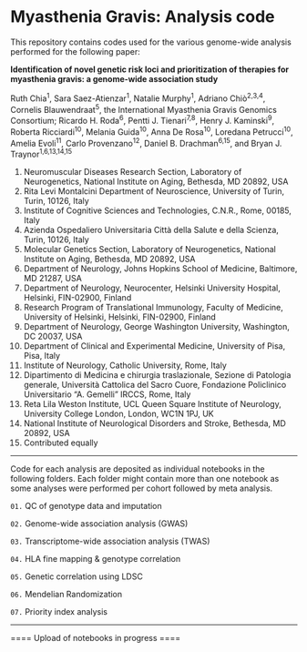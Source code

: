 # Myasthenia Gravis: Analysis code

This repository contains codes used for the various genome-wide analysis performed for the following paper:

**Identification of novel genetic risk loci and prioritization of therapies for myasthenia gravis: a genome-wide association study**

Ruth Chia<sup>1</sup>, Sara Saez-Atienzar<sup>1</sup>, Natalie Murphy<sup>1</sup>, Adriano Chiò<sup>2,3,4</sup>, Cornelis Blauwendraat<sup>5</sup>, the International Myasthenia Gravis Genomics Consortium; Ricardo H. Roda<sup>6</sup>, Pentti J. Tienari<sup>7,8</sup>, Henry J. Kaminski<sup>9</sup>, Roberta Ricciardi<sup>10</sup>, Melania Guida<sup>10</sup>, Anna De Rosa<sup>10</sup>, Loredana Petrucci<sup>10</sup>, Amelia Evoli<sup>11</sup>, Carlo Provenzano<sup>12</sup>, Daniel B. Drachman<sup>6,15</sup>, and Bryan J. Traynor<sup>1,6,13,14,15</sup>

1.	Neuromuscular Diseases Research Section, Laboratory of Neurogenetics, National Institute on Aging, Bethesda, MD 20892, USA
2.	Rita Levi Montalcini Department of Neuroscience, University of Turin, Turin, 10126, Italy
3.	Institute of Cognitive Sciences and Technologies, C.N.R., Rome, 00185, Italy
4.	Azienda Ospedaliero Universitaria Città della Salute e della Scienza, Turin, 10126, Italy
5.	Molecular Genetics Section, Laboratory of Neurogenetics, National Institute on Aging, Bethesda, MD 20892, USA
6.	Department of Neurology, Johns Hopkins School of Medicine, Baltimore, MD 21287, USA
7.	Department of Neurology, Neurocenter, Helsinki University Hospital, Helsinki, FIN-02900, Finland
8.	Research Program of Translational Immunology, Faculty of Medicine, University of Helsinki, Helsinki, FIN-02900, Finland
9.	Department of Neurology, George Washington University, Washington, DC 20037, USA
10.	Department of Clinical and Experimental Medicine, University of Pisa, Pisa, Italy
11.	Institute of Neurology, Catholic University, Rome, Italy
12.	Dipartimento di Medicina e chirurgia traslazionale, Sezione di Patologia generale, Università Cattolica del Sacro Cuore, Fondazione Policlinico Universitario “A. Gemelli” IRCCS, Rome, Italy
13.	Reta Lila Weston Institute, UCL Queen Square Institute of Neurology, University College London, London, WC1N 1PJ, UK
14.	National Institute of Neurological Disorders and Stroke, Bethesda, MD 20892, USA
15.	Contributed equally


_____

Code for each analysis are deposited as individual notebooks in the following folders. Each folder might contain more than one notebook as some analyses were performed per cohort followed by meta analysis.

`01.` QC of genotype data and imputation

`02.` Genome-wide association analysis (GWAS)
      
`03.` Transcriptome-wide association analysis (TWAS)
    
`04.` HLA fine mapping & genotype correlation
       
`05.` Genetic correlation using LDSC

`06.` Mendelian Randomization

`07.` Priority index analysis


_____


==== Upload of notebooks in progress ====
